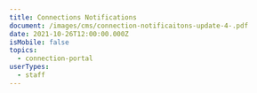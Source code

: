 ```yaml
---
title: Connections Notifications
document: /images/cms/connection-notificaitons-update-4-.pdf
date: 2021-10-26T12:00:00.000Z
isMobile: false
topics:
  - connection-portal
userTypes:
  - staff
---
```

